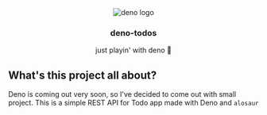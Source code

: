 <div align="center">
  <img src="https://avatars1.githubusercontent.com/u/42048915?s=200" alt="deno logo" align="center"/>
  <br />
  <h3 align="center">deno-todos</h3>
  <p align="center">just playin' with deno 🦕</p>
</div>

## What's this project all about?

Deno is coming out very soon, so I've decided to come out with small project. This is a simple REST API for Todo app made with Deno and `alosaur`
